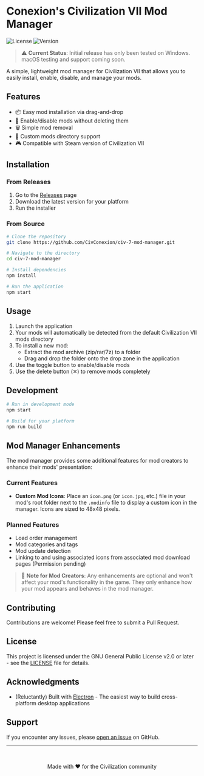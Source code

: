# Conexion's Civilization VII Mod Manager

![License](https://img.shields.io/github/license/CivConexion/civ-7-mod-manager)
![Version](https://img.shields.io/github/v/release/CivConexion/civ-7-mod-manager?include_prereleases&label=version)

> ⚠️ **Current Status**: Initial release has only been tested on Windows. macOS testing and support coming soon.

A simple, lightweight mod manager for Civilization VII that allows you to easily install, enable, disable, and manage your mods.

## Features

- 📦 Easy mod installation via drag-and-drop
- 🔄 Enable/disable mods without deleting them
- 🗑️ Simple mod removal
- 📂 Custom mods directory support
- 🎮 Compatible with Steam version of Civilization VII

## Installation

### From Releases
1. Go to the [Releases](https://github.com/CivConexion/civ-7-mod-manager/releases) page
2. Download the latest version for your platform
3. Run the installer

### From Source
```bash
# Clone the repository
git clone https://github.com/CivConexion/civ-7-mod-manager.git

# Navigate to the directory
cd civ-7-mod-manager

# Install dependencies
npm install

# Run the application
npm start
```

## Usage

1. Launch the application
2. Your mods will automatically be detected from the default Civilization VII mods directory
3. To install a new mod:
   - Extract the mod archive (zip/rar/7z) to a folder
   - Drag and drop the folder onto the drop zone in the application
4. Use the toggle button to enable/disable mods
5. Use the delete button (✕) to remove mods completely

## Development

```bash
# Run in development mode
npm start

# Build for your platform
npm run build
```

## Mod Manager Enhancements

The mod manager provides some additional features for mod creators to enhance their mods' presentation:

### Current Features
- **Custom Mod Icons**: Place an `icon.png` (or `icon.jpg`, etc.) file in your mod's root folder next to the `.modinfo` file to display a custom icon in the manager. Icons are sized to 48x48 pixels.

### Planned Features
- Load order management
- Mod categories and tags
- Mod update detection
- Linking to and using associated icons from associated mod download pages (Permission pending)

> 📝 **Note for Mod Creators**: Any enhancements are optional and won't affect your mod's functionality in the game. They only enhance how your mod appears and behaves in the mod manager.

## Contributing

Contributions are welcome! Please feel free to submit a Pull Request.

## License

This project is licensed under the GNU General Public License v2.0 or later - see the [LICENSE](LICENSE) file for details.

## Acknowledgments

- (Reluctantly) Built with [Electron](https://www.electronjs.org/) - The easiest way to build cross-platform desktop applications

## Support

If you encounter any issues, please [open an issue](https://github.com/CivConexion/civ-7-mod-manager/issues) on GitHub.

---

<br/>
<p align="center">Made with ❤️ for the Civilization community</p>